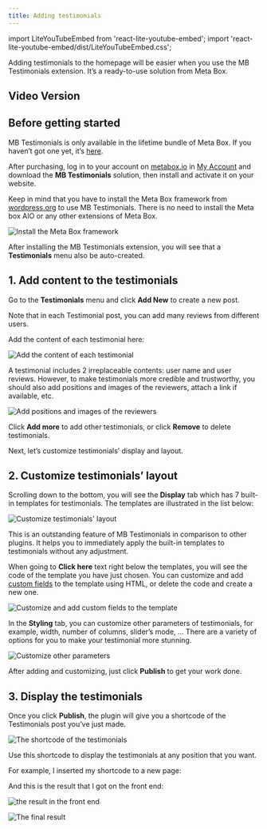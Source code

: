 ```yaml
---
title: Adding testimonials
---
```


import LiteYouTubeEmbed from 'react-lite-youtube-embed';
import 'react-lite-youtube-embed/dist/LiteYouTubeEmbed.css';

Adding testimonials to the homepage will be easier when you use the MB Testimonials extension. It’s a ready-to-use solution from Meta Box.

## Video Version

<LiteYouTubeEmbed id='gNjQwRfI3kY' />

## Before getting started

MB Testimonials is only available in the lifetime bundle of Meta Box. If you haven’t got one yet, it’s [here](https://metabox.io/pricing/).

After purchasing, log in to your account on [metabox.io](https://metabox.io/?swcfpc=1) in [My Account](https://metabox.io/my-account/) and download the **MB Testimonials** solution, then install and activate it on your website.

Keep in mind that you have to install the Meta Box framework from [wordpress.org](https://wordpress.org/plugins/meta-box/) to use MB Testimonials. There is no need to install the Meta box AIO or any other extensions of Meta Box.

![Install the Meta Box framework](https://i.imgur.com/Fq94t5z.png)

After installing the MB Testimonials extension, you will see that a **Testimonials** menu also be auto-created.

## 1. Add content to the testimonials

Go to the **Testimonials** menu and click **Add New** to create a new post.

Note that in each Testimonial post, you can add many reviews from different users.

Add the content of each testimonial here:

![Add the content of each testimonial](https://i.imgur.com/IxIWIQO.png)

A testimonial includes 2 irreplaceable contents: user name and user reviews. However, to make testimonials more credible and trustworthy, you should also add positions and images of the reviewers, attach a link if available, etc.

![Add positions and images of the reviewers](https://i.imgur.com/ZoH3tUY.png)

Click **Add more** to add other testimonials, or click **Remove** to delete testimonials.

Next, let’s customize testimonials’ display and layout.

## 2. Customize testimonials’ layout

Scrolling down to the bottom, you will see the **Display** tab which has 7 built-in templates for testimonials. The templates are illustrated in the list below:

![Customize testimonials' layout](https://i.imgur.com/ms0B1c3.png)

This is an outstanding feature of MB Testimonials in comparison to other plugins. It helps you to immediately apply the built-in templates to testimonials without any adjustment.

When going to **Click here** text right below the templates, you will see the code of the template you have just chosen. You can customize and add [custom fields](https://metabox.io/series/custom-fields/?swcfpc=1) to the template using HTML, or delete the code and create a new one.

![Customize and add custom fields to the template](https://i.imgur.com/szSZRwt.gif)

In the **Styling** tab, you can customize other parameters of testimonials, for example, width, number of columns, slider’s mode, … There are a variety of options for you to make your testimonial more stunning.

![Customize other parameters](https://i.imgur.com/Q95NSDR.png)

After adding and customizing, just click **Publish** to get your work done.

## 3. Display the testimonials

Once you click **Publish**, the plugin will give you a shortcode of the Testimonials post you’ve just made.

![The shortcode of the testimonials](https://i.imgur.com/bhtLdNk.png)

Use this shortcode to display the testimonials at any position that you want.

For example, I inserted my shortcode to a new page:

And this is the result that I got on the front end:

![the result in the front end](https://i.imgur.com/3BXBVOR.png)

![The final result](https://i.imgur.com/dWho03P.gif)
